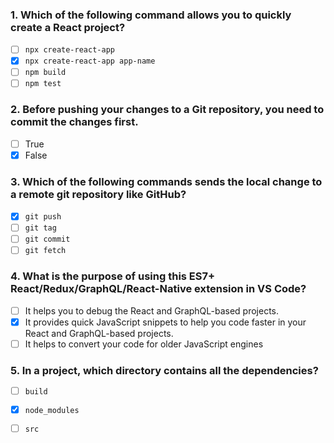 ### 1. Which of the following command allows you to quickly create a React project?

- [ ] `npx create-react-app`
- [x] `npx create-react-app app-name`
- [ ] `npm build`
- [ ] `npm test`

### 2. Before pushing your changes to a Git repository, you need to commit the changes first. 

- [ ] True
- [x] False

### 3. Which of the following commands sends the local change to a remote git repository like GitHub?

- [x] `git push`
- [ ] `git tag`
- [ ] `git commit`
- [ ] `git fetch`

### 4. What is the purpose of using this ES7+ React/Redux/GraphQL/React-Native extension in VS Code?

- [ ] It helps you to debug the React and GraphQL-based projects.
- [x] It provides quick JavaScript snippets to help you code faster in your React and GraphQL-based projects.
- [ ] It helps to convert your code for older JavaScript engines

### 5. In a project, which directory contains all the dependencies?

- [ ] `build`
- [x] `node_modules`
- [ ] `src`


